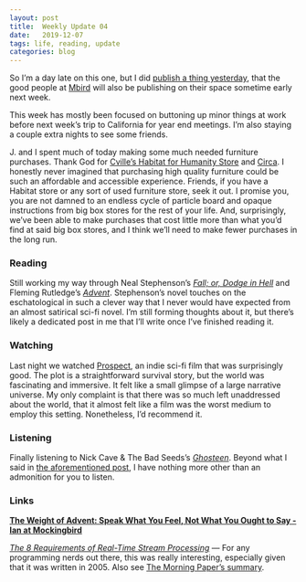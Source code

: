 ```yaml
---
layout: post
title:  Weekly Update 04
date:   2019-12-07
tags: life, reading, update
categories: blog
---
```

So I’m a day late on this one, but I did [publish a thing yesterday](https://robertsapunarich.com/blog/2019/12/06/A-word-that-would-light-up-the-night/), that the good people at [Mbird](mbird.com) will also be publishing on their space sometime early next week.

This week has mostly been focused on buttoning up minor things at work before next week’s trip to California for year end meetings. I’m also staying a couple extra nights to see some friends.

J. and I spent much of today making some much needed furniture purchases. Thank God for [Cville’s Habitat for Humanity Store](https://cvillehabitatstore.org/?utm_campaign=HFHI_ReStoreSearch&utm_medium=referral&utm_source=habitat.org) and [Circa](http://circainc.com/). I honestly never imagined that purchasing high quality furniture could be such an affordable and accessible experience. Friends, if you have a Habitat store or any sort of used furniture store, seek it out. I promise you, you are not damned to an endless cycle of particle board and opaque instructions from big box stores for the rest of your life. And, surprisingly, we’ve been able to make purchases that cost little more than what you’d find at said big box stores, and I think we’ll need to make fewer purchases in the long run.

### Reading

Still working my way through Neal Stephenson’s [*Fall; or, Dodge in Hell*](https://www.indiebound.org/book/9780062458711) and Fleming Rutledge’s [*Advent*](https://www.indiebound.org/book/9780802876195). Stephenson’s novel touches on the eschatological in such a clever way that I never would have expected from an almost satirical sci-fi novel. I’m still forming thoughts about it, but there’s likely a dedicated post in me that I’ll write once I’ve finished reading it.

### Watching

Last night we watched [Prospect](https://m.imdb.com/title/tt7946422/), an indie sci-fi film that was surprisingly good. The plot is a straightforward survival story, but the world was fascinating and immersive. It felt like a small glimpse of a large narrative universe. My only complaint is that there was so much left unaddressed about the world, that it almost felt like a film was the worst medium to employ this setting. Nonetheless, I’d recommend it.

### Listening

Finally listening to Nick Cave & The Bad Seeds’s [*Ghosteen*](https://open.spotify.com/album/6UOvMBrdfOWGqSvtQohiso?si=xQ8wvHnyQQ2CKP--RFmS_Q). Beyond what I said in [the aforementioned post](https://robertsapunarich.com/blog/2019/12/06/A-word-that-would-light-up-the-night/), I have nothing more other than an admonition for you to listen.

### Links

[**The Weight of Advent: Speak What You Feel, Not What You Ought to Say - Ian at Mockingbird**
](https://mbird.com/2019/12/the-weight-of-advent-speak-what-you-feel-not-what-you-ought-to-say/)

[*The 8 Requirements of Real-Time Stream Processing*](https://cs.brown.edu/~ugur/8rulesSigRec.pdf) — For any programming nerds out there, this was really interesting, especially given that it was written in 2005. Also see [The Morning Paper’s summary](https://blog.acolyer.org/2014/12/03/the-8-requirements-of-real-time-stream-processing/).

